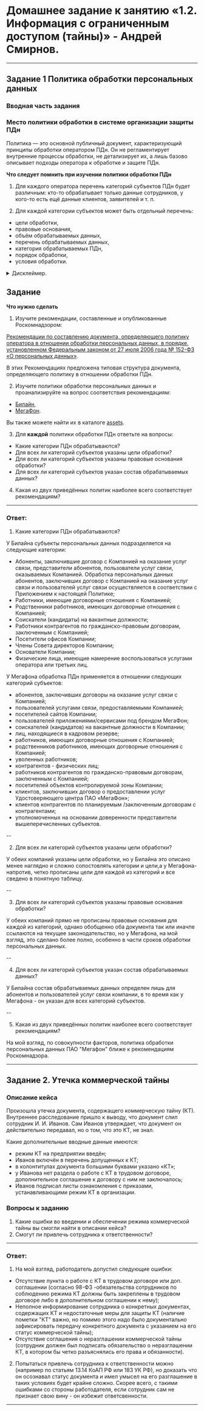 # Домашнее задание к занятию «1.2. Информация с ограниченным доступом (тайны)» - Андрей Смирнов.

-----

## Задание 1 Политика обработки персональных данных

### Вводная часть задания

### Место политики обработки в системе организации защиты ПДн
Политика — это основной публичный документ, характеризующий принципы обработки оператором ПДн. Он не регламентирует внутренние процессы обработки, не детализирует их, а лишь базово описывает подходы оператора к обработке и защите ПДн. 

**Что следует помнить при изучении политики обработки ПДн**

1. Для каждого оператора перечень категорий субъектов ПДн будет различным: кто-то обрабатывает только данные сотрудников, у кого-то есть ещё данные клиентов, заявителей и т. п.

2. Для каждой категории субъектов может быть отдельный перечень:

- цели обработки,
- правовые основания,
- объём обрабатываемых данных,
- перечень обрабатываемых данных,
- категория обрабатываемых ПДн,
- порядок обработки,
- условия обработки.

<details>
    <summary>Дисклеймер.</summary>

* Политики обработки персональных данных приведены здесь исключительно в учебных целях. Их версия может быть неактуальной, а на сайтах организаций опубликованы более свежие документы. Для работы используйте политики, ссылки на которые размещены в задании. 

* В рамках задания вы изучите только один документ из множества документов, регламентирующих защиту ПДн в организации, а следовательно, не сможете охарактеризовать защиту персональных данных в организации в целом.

 * Опубликованные рекомендации не являются обязательными для исполнения.
</details>

## Задание

**Что нужно сделать**

1. Изучите рекомендации, составленные и опубликованные Роскомнадзором:

 [Рекомендации по составлению документа, определяющего политику оператора в отношении обработки персональных данных, в порядке, установленном Федеральным законом от 27 июля 2006 года № 152-ФЗ «О персональных данных»](https://web.archive.org/web/20240324204350/https://rkn.gov.ru/personal-data/p908/).

 В этих Рекомендациях предложена типовая структура документа, определяющего политику в отношении обработки ПДн. 

2. Изучите политики обработки персональных данных и проанализируйте на вопрос соответствия рекомендациям:

 * [Билайн](assets/beeline.pdf),
 * [МегаФон](assets/megafon.pdf).

  Вы также можете найти их в каталоге [assets](assets).


3. Для **каждой** политики обработки ПДн ответьте на вопросы:

 * Какие категории ПДн обрабатываются?
 * Для всех ли категорий субъектов указаны цели обработки?
 * Для всех ли категорий субъектов указаны правовые основания обработки?
 * Для всех ли категорий субъектов указан состав обрабатываемых данных?

4.  Какая из двух приведённых политик наиболее всего соответствует рекомендациям?
    
-----


### Ответ:

1. Какие категории ПДн обрабатываются?
   
У Билайна субъекты персональных данных подразделяется на следующие категории:
- Абоненты, заключившие договор с Компанией на оказание услуг связи, представители абонентов, пользователи услуг связи, оказываемых Компанией. Обработка персональных данных абонентов, заключивших договор с Компанией на оказание услуг связи и пользователей услуг связи осуществляется в соответствии с Приложением к настоящей Политике;
- Работники, имеющие договорные отношения с Компанией;
- Родственники работников, имеющих договорные отношения с Компанией;
- Соискатели (кандидаты) на вакантные должности;
- Работники контрагентов по гражданско-правовым договорам, заключенным с Компанией;
- Посетители офисов Компании;
- Члены Совета директоров Компании;
- Основатели Компании;
- Физические лица, имеющие намерение воспользоваться услугами оператора или третьих лиц.


У Мегафона обработка ПДн применяется в отношении следующих категорий субъектов:
- абонентов, заключивших договоры на оказание услуг связи с Компанией;
- пользователей услугами связи, предоставляемыми Компанией;
- посетителей сайтов Компании;
- пользователей приложениями/сервисами под брендом МегаФон;
- соискателей (кандидатов) на вакантные должности в Компании;
- лиц, находящиеся в кадровом резерве;
- работников, имеющих договорные отношения с Компанией;
- родственников работников, имеющих договорные отношения с Компанией;
- уволенных работников;
- контрагентов - физических лиц;
- работников контрагентов по гражданско-правовым договорам, заключенным с Компанией;
- посетителей объектов контролируемой зоны Компании;
- клиентов, заключивших договор о предоставлении услуг Удостоверяющего центра ПАО «МегаФон»;
- клиентов контрагентов по планируемым /заключенным договорам с контрагентами;
- уполномоченных на основании доверенности представители вышеперечисленных субъектов.

--

2. Для всех ли категорий субъектов указаны цели обработки?

У обеих компаний указаны цели обработки, но у Билайна это описано менее наглядно и сложно сопостовлять категории и цели,а у Мегафона- напротив, четко прописаны цели для каждой из категорий и все сведено в понятную таблицу. 

--

3. Для всех ли категорий субъектов указаны правовые основания обработки?

У обеих компаний прямо не прописаны правовые основания для каждой из категорий, однако обобщенно оба документа так или иначпе ссылаются на текущее законодательство, но у Мегафона, на мой взгляд, это сделано более полно, особенно в части сроков обработки персональных данных.  

--

4. Для всех ли категорий субъектов указан состав обрабатываемых данных?

У Билайна состав обрабатываемых данных определен лишь для абонентов и пользователей услуг связи компании, в то время как у Мегафона - он указан для всех категорий субъектов.

--

5. Какая из двух приведённых политик наиболее всего соответствует рекомендациям? 

На мой взгляд, по совокупности факторов, политика обработки персональных данных ПАО "Мегафон" ближе к рекомендациям Роскомнадзора.

---



## Задание 2. Утечка коммерческой тайны

### Описание кейса

Произошла утечка документа, содержащего коммерческую тайну (КТ). Внутреннее расследование пришло к выводу, что документ слил сотрудник И. И. Иванов. Сам Иванов утверждает, что документ он действительно передавал, но о том, что это КТ, не знал.

Какие дополнительные вводные данные имеются: 
 
- режим КТ на предприятии введён;
- Иванов включён в перечень допущенных к КТ;
- в колонтитулах документа большими буквами указано «КТ»;
- у Иванова нет раздела о работе с КТ в трудовом договоре, дополнительное соглашение к договору с ним не заключалось;
- Иванов подписал листы ознакомления с приказами, устанавливающими режим КТ в организации.

### Вопросы к заданию

1. Какие ошибки во введении и обеспечении режима коммерческой тайны вы смогли найти в описании кейса?
2. Смогут ли привлечь сотрудника к ответственности?

-----


### Ответ:

1. На мой взгляд, работодатель допустил следующие ошибки:
- Отсутствие пункта о работе с КТ в трудовом договоре или доп. соглашении (cогласно 98-ФЗ -обязательства сотрудников по соблюдению режима КТ должны быть закреплены в трудовом договоре либо в дополнительном соглашении к нему);
- Неполное информирование сотрудника о конкретных документах, содержащих КТ и недостаточные меры для защиты КТ (наличие пометки "КТ" важно, но помимо этого надо было документально зафиксировать передачу конкретного документа с указанием на его статус коммерческой тайны);
- Отсутствие соглашения о неразглашении коммерческой тайны (сотрудник должен был подписать обязательство о неразглашении КТ, в котором бы четко разъяснялись его права и обязанности).


2. Попытаться привлечь сотрудника к ответственности можно (например по статьям 13.14 КоАП РФ или 183 УК РФ), но доказать что он осознавал статус документа и имел умысел на его разглашение в таких условиях будет крайне сложно. Скорее всего, с такими ошибками со стороны работодателя, если сотрудник сам не признает свою вину - он избежит ответсвенности.   


---
